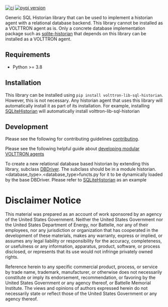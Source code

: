 
[![ci](https://github.com/VOLTTRON/volttron-sql-historian/workflows/ci/badge.svg)](https://github.com/eclipse-volttron/volttron-lib-sql-historian/actions?query=workflow%3Aci)
[![pypi version](https://img.shields.io/pypi/v/volttron-sql-historian.svg)](https://pypi.org/project/volttron-lib-sql-historian/)

Generic SQL Historian library that can be used to implement a historian agent with a relational database backend. 
This library cannot be installed as a VOLTTRON agent as is. Only a concrete database implementation package such as 
[sqlite-historian](https://github.com/eclipse-volttron/volttron-sqlitehistorian) that depends on this library can be 
installed as a VOLTTRON agent.

## Requirements

 - Python >= 3.8

## Installation

This library can be installed using ```pip install volttron-lib-sql-historian```. However, this is not necessary. Any 
historian agent that uses this library will automatically install it as part of its installation. For example, 
installing [SQLiteHistorian](https://github.com/eclipse-volttron/volttron-sqlitehistorian) will automatically install 
volttron-lib-sql-historian

## Development

Please see the following for contributing guidelines [contributing](https://github.com/eclipse-volttron/volttron-core/blob/develop/CONTRIBUTING.md).

Please see the following helpful guide about [developing modular VOLTTRON agents](https://github.com/eclipse-volttron/volttron-core/blob/develop/DEVELOPING_ON_MODULAR.md)

To create a new relational database based historian by extending this library, subclass 
[DBDriver](https://github.com/eclipse-volttron/volttron-lib-sql-historian/blob/develop/src/historian/sql/basedb.py#L79).
The subclass should be in a module historian.<database_type>.<database_type>functs.py for it to be dynamically loaded 
by the base DBDriver. Please refer to [SQLiteHistorian](https://github.com/eclipse-volttron/volttron-sqlitehistorian) as 
an example

# Disclaimer Notice

This material was prepared as an account of work sponsored by an agency of the
United States Government.  Neither the United States Government nor the United
States Department of Energy, nor Battelle, nor any of their employees, nor any
jurisdiction or organization that has cooperated in the development of these
materials, makes any warranty, express or implied, or assumes any legal
liability or responsibility for the accuracy, completeness, or usefulness or any
information, apparatus, product, software, or process disclosed, or represents
that its use would not infringe privately owned rights.

Reference herein to any specific commercial product, process, or service by
trade name, trademark, manufacturer, or otherwise does not necessarily
constitute or imply its endorsement, recommendation, or favoring by the United
States Government or any agency thereof, or Battelle Memorial Institute. The
views and opinions of authors expressed herein do not necessarily state or
reflect those of the United States Government or any agency thereof.

